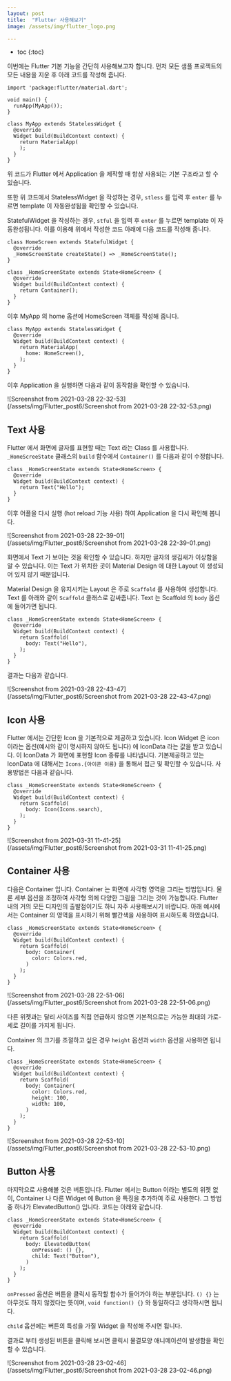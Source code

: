 ```yaml
---
layout: post
title:  "Flutter 사용해보기"
image: /assets/img/flutter_logo.png

---
```


* toc
{:toc}




이번에는 Flutter 기본 기능을 간단히 사용해보고자 합니다. 먼저 모든 샘플 프로젝트의 모든 내용을 지운 후 아래 코드를 작성해 줍니다.

```
import 'package:flutter/material.dart';

void main() {
  runApp(MyApp());
}

class MyApp extends StatelessWidget {
  @override
  Widget build(BuildContext context) {
    return MaterialApp(
    );
  }
}
```

위 코드가 Flutter 에서 Application 을 제작할 때 항상 사용되는 기본 구조라고 할 수 있습니다.

또한 위 코드에서 StatelessWidget 을 작성하는 경우, `stless` 를 입력 후 `enter` 를 누르면 template 이 자동완성됨을 확인할 수 있습니다.

StatefulWidget 을 작성하는 경우, `stful` 을 입력 후 `enter` 를 누르면 template 이 자동완성됩니다. 이를 이용해 위에서 작성한 코드 아래에 다음 코드를 작성해 줍니다.

```
class HomeScreen extends StatefulWidget {
  @override
  _HomeScreenState createState() => _HomeScreenState();
}

class _HomeScreenState extends State<HomeScreen> {
  @override
  Widget build(BuildContext context) {
    return Container();
  }
}
```

이후 MyApp 의 home 옵션에 HomeScreen 객체를 작성해 줍니다.

```
class MyApp extends StatelessWidget {
  @override
  Widget build(BuildContext context) {
    return MaterialApp(
      home: HomeScreen(),
    );
  }
}
```

이후 Application 을 실행하면 다음과 같이 동작함을 확인할 수 있습니다.

![Screenshot from 2021-03-28 22-32-53](/assets/img/Flutter_post6/Screenshot from 2021-03-28 22-32-53.png)



## Text 사용

Flutter 에서 화면에 글자를 표현할 때는 Text 라는 Class 를 사용합니다. `_HomeScreeState` 클래스의 `build` 함수에서 `Container()` 를 다음과 같이 수정합니다.

```
class _HomeScreenState extends State<HomeScreen> {
  @override
  Widget build(BuildContext context) {
    return Text("Hello");
  }
}
```

이후 어플을 다시 실행 (hot reload 기능 사용) 하여 Application 을 다시 확인해 봅니다.

![Screenshot from 2021-03-28 22-39-01](/assets/img/Flutter_post6/Screenshot from 2021-03-28 22-39-01.png)

화면에서 Text 가 보이는 것을 확인할 수 있습니다. 하지만 글자의 생김새가 이상함을 알 수 있습니다. 이는 Text 가 위치한 곳이 Material Design 에 대한 Layout 이 생성되어 있지 않기 때문입니다. 

Material Design 을 유지시키는 Layout 은 주로 `Scaffold` 를 사용하여 생성합니다. Text 를 아래와 같이 `Scaffold` 클래스로 감싸줍니다. Text 는 Scaffold 의 `body` 옵션에 들어가면 됩니다.

```
class _HomeScreenState extends State<HomeScreen> {
  @override
  Widget build(BuildContext context) {
    return Scaffold(
      body: Text("Hello"),
    );
  }
}
```

결과는 다음과 같습니다.

![Screenshot from 2021-03-28 22-43-47](/assets/img/Flutter_post6/Screenshot from 2021-03-28 22-43-47.png)

## Icon 사용

Flutter 에서는 간단한 Icon 을 기본적으로 제공하고 있습니다. Icon Widget 은 icon 이라는 옵션(예시와 같이 명시하지 않아도 됩니다) 에 IconData 라는 값을 받고 있습니다. 이 IconData 가 화면에 표현할 Icon 종류를 나타냅니다. 기본제공하고 있는 IconData 에 대해서는 `Icons.{아이콘 이름}` 을 통해서 접근 및 확인할 수 있습니다. 사용방법은 다음과 같습니다.

```
class _HomeScreenState extends State<HomeScreen> {
  @override
  Widget build(BuildContext context) {
    return Scaffold(
      body: Icon(Icons.search),
    );
  }
}
```

![Screenshot from 2021-03-31 11-41-25](/assets/img/Flutter_post6/Screenshot from 2021-03-31 11-41-25.png)

## Container 사용

다음은 Container 입니다. Container 는 화면에 사각형 영역을 그리는 방법입니다. 물론 세부 옵션을 조정하여 사각형 외에 다양한 그림을 그리는 것이 가능합니다. Flutter 내의 거의 모든 디자인의 출발점이기도 하니 자주 사용해보시기 바랍니다. 아래 예시에서는 Container 의 영역을 표시하기 위해 빨간색을 사용하여 표시하도록 하였습니다.

```
class _HomeScreenState extends State<HomeScreen> {
  @override
  Widget build(BuildContext context) {
    return Scaffold(
      body: Container(
        color: Colors.red,
      )
    );
  }
}
```

![Screenshot from 2021-03-28 22-51-06](/assets/img/Flutter_post6/Screenshot from 2021-03-28 22-51-06.png)

다른 위젯과는 달리 사이즈를 직접 언급하지 않으면 기본적으로는 가능한 최대의 가로-세로 길이를 가지게 됩니다.

Container 의 크기를 조절하고 싶은 경우 `height` 옵션과 `width` 옵션을 사용하면 됩니다.

```
class _HomeScreenState extends State<HomeScreen> {
  @override
  Widget build(BuildContext context) {
    return Scaffold(
      body: Container(
        color: Colors.red,
        height: 100,
        width: 100,
      )
    );
  }
}
```

![Screenshot from 2021-03-28 22-53-10](/assets/img/Flutter_post6/Screenshot from 2021-03-28 22-53-10.png)

## Button 사용

마지막으로 사용해볼 것은 버튼입니다. Flutter 에서는 Button 이라는 별도의 위젯 없이, Container 나 다른 Widget 에 Button 을 특징을 추가하여 주로 사용한다. 그 방법 중 하나가 ElevatedButton() 입니다. 코드는 아래와 같습니다.

```
class _HomeScreenState extends State<HomeScreen> {
  @override
  Widget build(BuildContext context) {
    return Scaffold(
      body: ElevatedButton(
        onPressed: () {},
        child: Text("Button"),
      )
    );
  }
}
```

`onPressed` 옵션은 버튼을 클릭시 동작할 함수가 들어가야 하는 부분입니다. `() {}` 는 아무것도 하지 않겠다는 뜻이며, `void function() {}` 와 동일하다고 생각하시면 됩니다.

`child` 옵션에는 버튼의 특성을 가질 Widget 을 작성해 주시면 됩니다.

결과로 부터 생성된 버튼을 클릭해 보시면 클릭시 물결모양 애니메이션이 발생함을 확인할 수 있습니다.

![Screenshot from 2021-03-28 23-02-46](/assets/img/Flutter_post6/Screenshot from 2021-03-28 23-02-46.png)